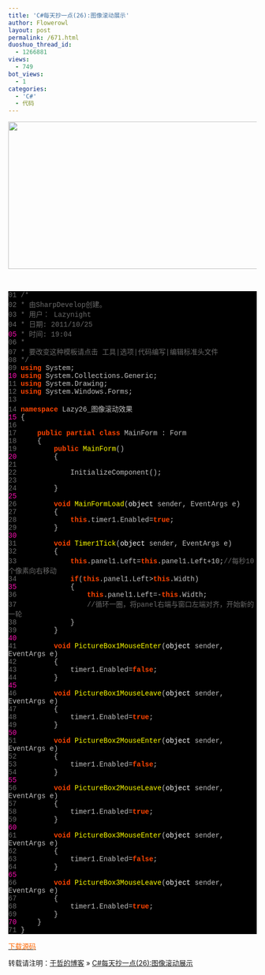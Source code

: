 ```yaml
---
title: 'C#每天抄一点(26):图像滚动展示'
author: Flowerowl
layout: post
permalink: /671.html
duoshuo_thread_id:
  - 1266881
views:
  - 749
bot_views:
  - 1
categories:
  - 'C#'
  - 代码
---
```

<img class="aligncenter size-full wp-image-672" title="Lazynight | 夜阑" src="http://lazynight.me/wp-content/uploads/2011/10/20111025191724.jpg" alt="" width="752" height="299" />

&nbsp;

<div class="source" style="font-family: '[object HTMLOptionElement]', Consolas, 'Lucida Console', 'Courier New'; color: #c0c0c0; background-color: #000000;">
  <span style="color: #696969;">01</span> <span style="color: #696969;">/*</span><br /> <span style="color: #696969;">02</span> <span style="color: #696969;"> * 由SharpDevelop创建。</span><br /> <span style="color: #696969;">03</span> <span style="color: #696969;"> * 用户： Lazynight</span><br /> <span style="color: #696969;">04</span> <span style="color: #696969;"> * 日期: 2011/10/25</span><br /> <span style="color: #f810b0;">05</span> <span style="color: #696969;"> * 时间: 19:04</span><br /> <span style="color: #696969;">06</span> <span style="color: #696969;"> * </span><br /> <span style="color: #696969;">07</span> <span style="color: #696969;"> * 要改变这种模板请点击 工具|选项|代码编写|编辑标准头文件</span><br /> <span style="color: #696969;">08</span> <span style="color: #696969;"> */</span><br /> <span style="color: #696969;">09</span> <span style="color: #ff4400; font-weight: bold;">using</span> <span style="color: #c0c0c0;">System</span>;<br /> <span style="color: #f810b0;">10</span> <span style="color: #ff4400; font-weight: bold;">using</span> <span style="color: #c0c0c0;">System.Collections.Generic</span>;<br /> <span style="color: #696969;">11</span> <span style="color: #ff4400; font-weight: bold;">using</span> <span style="color: #c0c0c0;">System.Drawing</span>;<br /> <span style="color: #696969;">12</span> <span style="color: #ff4400; font-weight: bold;">using</span> <span style="color: #c0c0c0;">System.Windows.Forms</span>;<br /> <span style="color: #696969;">13</span><br /> <span style="color: #696969;">14</span> <span style="color: #ff4400; font-weight: bold;">namespace</span> <span style="color: #c0c0c0;">Lazy26_</span><span style="color: #c0c0c0;">图像滚动效果</span><br /> <span style="color: #f810b0;">15</span> <span style="color: #c0c0c0;">{</span><br /> <span style="color: #696969;">16</span><br /> <span style="color: #696969;">17</span>     <span style="color: #ff4400; font-weight: bold;">public</span> <span style="color: #ff4400; font-weight: bold;">partial</span> <span style="color: #ff4400; font-weight: bold;">class</span> <span style="color: #c0c0c0;">MainForm</span> <span style="color: #c0c0c0;">:</span> <span style="color: #c0c0c0;">Form</span><br /> <span style="color: #696969;">18</span>     <span style="color: #c0c0c0;">{</span><br /> <span style="color: #696969;">19</span>         <span style="color: #ff4400; font-weight: bold;">public</span> <span style="color: #ffff00;">MainForm</span>()<br /> <span style="color: #f810b0;">20</span>         <span style="color: #c0c0c0;">{</span><br /> <span style="color: #696969;">21</span><br /> <span style="color: #696969;">22</span>             <span style="color: #c0c0c0;">InitializeComponent</span>();<br /> <span style="color: #696969;">23</span><br /> <span style="color: #696969;">24</span>         <span style="color: #c0c0c0;">}</span><br /> <span style="color: #f810b0;">25</span><br /> <span style="color: #696969;">26</span>         <span style="color: #ff4400; font-weight: bold;">void</span> <span style="color: #ffff00;">MainFormLoad</span>(<span style="color: #ffffff;">object</span> <span style="color: #c0c0c0;">sender</span><span style="color: #c0c0c0;">,</span> <span style="color: #c0c0c0;">EventArgs</span> <span style="color: #c0c0c0;">e</span>)<br /> <span style="color: #696969;">27</span>         <span style="color: #c0c0c0;">{</span><br /> <span style="color: #696969;">28</span>             <span style="color: #ff4400; font-weight: bold;">this</span><span style="color: #c0c0c0;">.</span><span style="color: #c0c0c0;">timer1</span><span style="color: #c0c0c0;">.</span><span style="color: #c0c0c0;">Enabled</span><span style="color: #c0c0c0;">=</span><span style="color: #ff4400; font-weight: bold;">true</span>;<br /> <span style="color: #696969;">29</span>         <span style="color: #c0c0c0;">}</span><br /> <span style="color: #f810b0;">30</span><br /> <span style="color: #696969;">31</span>         <span style="color: #ff4400; font-weight: bold;">void</span> <span style="color: #ffff00;">Timer1Tick</span>(<span style="color: #ffffff;">object</span> <span style="color: #c0c0c0;">sender</span><span style="color: #c0c0c0;">,</span> <span style="color: #c0c0c0;">EventArgs</span> <span style="color: #c0c0c0;">e</span>)<br /> <span style="color: #696969;">32</span>         <span style="color: #c0c0c0;">{</span><br /> <span style="color: #696969;">33</span>             <span style="color: #ff4400; font-weight: bold;">this</span><span style="color: #c0c0c0;">.</span><span style="color: #c0c0c0;">panel1</span><span style="color: #c0c0c0;">.</span><span style="color: #c0c0c0;">Left</span><span style="color: #c0c0c0;">=</span><span style="color: #ff4400; font-weight: bold;">this</span><span style="color: #c0c0c0;">.</span><span style="color: #c0c0c0;">panel1</span><span style="color: #c0c0c0;">.</span><span style="color: #c0c0c0;">Left</span><span style="color: #c0c0c0;">+</span><span style="color: #c0c0c0;">10</span>;<span style="color: #696969;">//每秒10个像素向右移动</span><br /> <span style="color: #696969;">34</span>             <span style="color: #ff4400; font-weight: bold;">if</span>(<span style="color: #ff4400; font-weight: bold;">this</span><span style="color: #c0c0c0;">.</span><span style="color: #c0c0c0;">panel1</span><span style="color: #c0c0c0;">.</span><span style="color: #c0c0c0;">Left</span><span style="color: #c0c0c0;">></span><span style="color: #ff4400; font-weight: bold;">this</span><span style="color: #c0c0c0;">.</span><span style="color: #c0c0c0;">Width</span>)<br /> <span style="color: #f810b0;">35</span>             <span style="color: #c0c0c0;">{</span><br /> <span style="color: #696969;">36</span>                 <span style="color: #ff4400; font-weight: bold;">this</span><span style="color: #c0c0c0;">.</span><span style="color: #c0c0c0;">panel1</span><span style="color: #c0c0c0;">.</span><span style="color: #c0c0c0;">Left</span><span style="color: #c0c0c0;">=-</span><span style="color: #ff4400; font-weight: bold;">this</span><span style="color: #c0c0c0;">.</span><span style="color: #c0c0c0;">Width</span>;<br /> <span style="color: #696969;">37</span>                 <span style="color: #696969;">//循环一圈，将panel右端与窗口左端对齐，开始新的一轮</span><br /> <span style="color: #696969;">38</span>             <span style="color: #c0c0c0;">}</span><br /> <span style="color: #696969;">39</span>         <span style="color: #c0c0c0;">}</span><br /> <span style="color: #f810b0;">40</span><br /> <span style="color: #696969;">41</span>         <span style="color: #ff4400; font-weight: bold;">void</span> <span style="color: #ffff00;">PictureBox1MouseEnter</span>(<span style="color: #ffffff;">object</span> <span style="color: #c0c0c0;">sender</span><span style="color: #c0c0c0;">,</span> <span style="color: #c0c0c0;">EventArgs</span> <span style="color: #c0c0c0;">e</span>)<br /> <span style="color: #696969;">42</span>         <span style="color: #c0c0c0;">{</span><br /> <span style="color: #696969;">43</span>             <span style="color: #c0c0c0;">timer1</span><span style="color: #c0c0c0;">.</span><span style="color: #c0c0c0;">Enabled</span><span style="color: #c0c0c0;">=</span><span style="color: #ff4400; font-weight: bold;">false</span>;<br /> <span style="color: #696969;">44</span>         <span style="color: #c0c0c0;">}</span><br /> <span style="color: #f810b0;">45</span><br /> <span style="color: #696969;">46</span>         <span style="color: #ff4400; font-weight: bold;">void</span> <span style="color: #ffff00;">PictureBox1MouseLeave</span>(<span style="color: #ffffff;">object</span> <span style="color: #c0c0c0;">sender</span><span style="color: #c0c0c0;">,</span> <span style="color: #c0c0c0;">EventArgs</span> <span style="color: #c0c0c0;">e</span>)<br /> <span style="color: #696969;">47</span>         <span style="color: #c0c0c0;">{</span><br /> <span style="color: #696969;">48</span>             <span style="color: #c0c0c0;">timer1</span><span style="color: #c0c0c0;">.</span><span style="color: #c0c0c0;">Enabled</span><span style="color: #c0c0c0;">=</span><span style="color: #ff4400; font-weight: bold;">true</span>;<br /> <span style="color: #696969;">49</span>         <span style="color: #c0c0c0;">}</span><br /> <span style="color: #f810b0;">50</span><br /> <span style="color: #696969;">51</span>         <span style="color: #ff4400; font-weight: bold;">void</span> <span style="color: #ffff00;">PictureBox2MouseEnter</span>(<span style="color: #ffffff;">object</span> <span style="color: #c0c0c0;">sender</span><span style="color: #c0c0c0;">,</span> <span style="color: #c0c0c0;">EventArgs</span> <span style="color: #c0c0c0;">e</span>)<br /> <span style="color: #696969;">52</span>         <span style="color: #c0c0c0;">{</span><br /> <span style="color: #696969;">53</span>             <span style="color: #c0c0c0;">timer1</span><span style="color: #c0c0c0;">.</span><span style="color: #c0c0c0;">Enabled</span><span style="color: #c0c0c0;">=</span><span style="color: #ff4400; font-weight: bold;">false</span>;<br /> <span style="color: #696969;">54</span>         <span style="color: #c0c0c0;">}</span><br /> <span style="color: #f810b0;">55</span><br /> <span style="color: #696969;">56</span>         <span style="color: #ff4400; font-weight: bold;">void</span> <span style="color: #ffff00;">PictureBox2MouseLeave</span>(<span style="color: #ffffff;">object</span> <span style="color: #c0c0c0;">sender</span><span style="color: #c0c0c0;">,</span> <span style="color: #c0c0c0;">EventArgs</span> <span style="color: #c0c0c0;">e</span>)<br /> <span style="color: #696969;">57</span>         <span style="color: #c0c0c0;">{</span><br /> <span style="color: #696969;">58</span>             <span style="color: #c0c0c0;">timer1</span><span style="color: #c0c0c0;">.</span><span style="color: #c0c0c0;">Enabled</span><span style="color: #c0c0c0;">=</span><span style="color: #ff4400; font-weight: bold;">true</span>;<br /> <span style="color: #696969;">59</span>         <span style="color: #c0c0c0;">}</span><br /> <span style="color: #f810b0;">60</span><br /> <span style="color: #696969;">61</span>         <span style="color: #ff4400; font-weight: bold;">void</span> <span style="color: #ffff00;">PictureBox3MouseEnter</span>(<span style="color: #ffffff;">object</span> <span style="color: #c0c0c0;">sender</span><span style="color: #c0c0c0;">,</span> <span style="color: #c0c0c0;">EventArgs</span> <span style="color: #c0c0c0;">e</span>)<br /> <span style="color: #696969;">62</span>         <span style="color: #c0c0c0;">{</span><br /> <span style="color: #696969;">63</span>             <span style="color: #c0c0c0;">timer1</span><span style="color: #c0c0c0;">.</span><span style="color: #c0c0c0;">Enabled</span><span style="color: #c0c0c0;">=</span><span style="color: #ff4400; font-weight: bold;">false</span>;<br /> <span style="color: #696969;">64</span>         <span style="color: #c0c0c0;">}</span><br /> <span style="color: #f810b0;">65</span><br /> <span style="color: #696969;">66</span>         <span style="color: #ff4400; font-weight: bold;">void</span> <span style="color: #ffff00;">PictureBox3MouseLeave</span>(<span style="color: #ffffff;">object</span> <span style="color: #c0c0c0;">sender</span><span style="color: #c0c0c0;">,</span> <span style="color: #c0c0c0;">EventArgs</span> <span style="color: #c0c0c0;">e</span>)<br /> <span style="color: #696969;">67</span>         <span style="color: #c0c0c0;">{</span><br /> <span style="color: #696969;">68</span>             <span style="color: #c0c0c0;">timer1</span><span style="color: #c0c0c0;">.</span><span style="color: #c0c0c0;">Enabled</span><span style="color: #c0c0c0;">=</span><span style="color: #ff4400; font-weight: bold;">true</span>;<br /> <span style="color: #696969;">69</span>         <span style="color: #c0c0c0;">}</span><br /> <span style="color: #f810b0;">70</span>     <span style="color: #c0c0c0;">}</span><br /> <span style="color: #696969;">71</span> <span style="color: #c0c0c0;">}</span>
</div>

<span style="color: #ff6600;"><a href="http://down.qiannao.com/space/file/flowerowl/-4e0a-4f20-5206-4eab/Lazy26_-56fe-50cf-6eda-52a8-6548-679c.rar/.page" target="_blank"><span style="color: #ff6600;">下载源码</span></a></span>

转载请注明：[于哲的博客][1] &raquo; [C#每天抄一点(26):图像滚动展示][2]

 [1]: http://localhost/wordpress
 [2]: http://localhost/wordpress/671.html